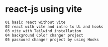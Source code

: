 # react-js using vite 






```
01 basic react without vite
02 react with vite and intro to Ui and hooks
03 vite with Tailwind installation
04 background Color changer project
05 password changer project by using Hooks
```
